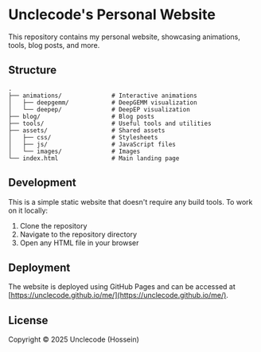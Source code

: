 # Unclecode's Personal Website

This repository contains my personal website, showcasing animations, tools, blog posts, and more.

## Structure

```
.
├── animations/              # Interactive animations
│   ├── deepgemm/            # DeepGEMM visualization
│   └── deepep/              # DeepEP visualization
├── blog/                    # Blog posts
├── tools/                   # Useful tools and utilities 
├── assets/                  # Shared assets
│   ├── css/                 # Stylesheets
│   ├── js/                  # JavaScript files
│   └── images/              # Images
└── index.html               # Main landing page
```

## Development

This is a simple static website that doesn't require any build tools. To work on it locally:

1. Clone the repository
2. Navigate to the repository directory
3. Open any HTML file in your browser

## Deployment

The website is deployed using GitHub Pages and can be accessed at [https://unclecode.github.io/me/](https://unclecode.github.io/me/).

## License

Copyright © 2025 Unclecode (Hossein)